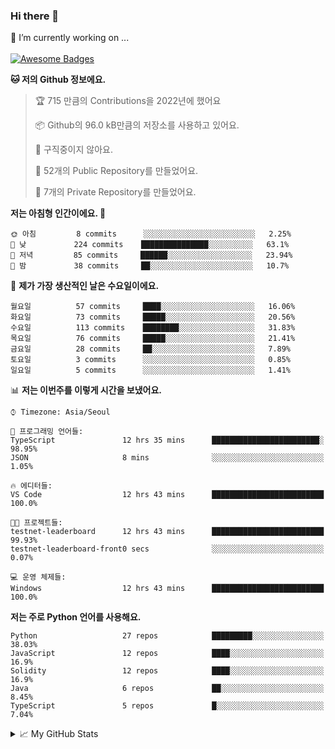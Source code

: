### Hi there 👋 
🔭 I’m currently working on ... </br></br>
[![Awesome Badges](https://img.shields.io/badge/Introduce-EN-green.svg)](https://github.com/tlatkdgus1/tlatkdgus1/blob/main/README.md.en)

<!--START_SECTION:waka-->
**🐱 저의 Github 정보에요.** 

> 🏆 715 만큼의 Contributions을 2022년에 했어요
 > 
> 📦 Github의 96.0 kB만큼의 저장소를 사용하고 있어요. 
 > 
> 🚫 구직중이지 않아요.
 > 
> 📜 52개의 Public Repository를 만들었어요. 
 > 
> 🔑 7개의 Private Repository를 만들었어요.  

**저는 아침형 인간이에요. 🐤** 

```text
🌞 아침         8 commits      ░░░░░░░░░░░░░░░░░░░░░░░░░   2.25% 
🌆 낮　         224 commits    ███████████████░░░░░░░░░░   63.1% 
🌃 저녁         85 commits     ██████░░░░░░░░░░░░░░░░░░░   23.94% 
🌙 밤　         38 commits     ██░░░░░░░░░░░░░░░░░░░░░░░   10.7%

```
📅 **제가 가장 생산적인 날은 수요일이에요.** 

```text
월요일          57 commits     ████░░░░░░░░░░░░░░░░░░░░░   16.06% 
화요일          73 commits     █████░░░░░░░░░░░░░░░░░░░░   20.56% 
수요일          113 commits    ████████░░░░░░░░░░░░░░░░░   31.83% 
목요일          76 commits     █████░░░░░░░░░░░░░░░░░░░░   21.41% 
금요일          28 commits     ██░░░░░░░░░░░░░░░░░░░░░░░   7.89% 
토요일          3 commits      ░░░░░░░░░░░░░░░░░░░░░░░░░   0.85% 
일요일          5 commits      ░░░░░░░░░░░░░░░░░░░░░░░░░   1.41%

```


📊 **저는 이번주를 이렇게 시간을 보냈어요.** 

```text
⌚︎ Timezone: Asia/Seoul

💬 프로그래밍 언어들: 
TypeScript               12 hrs 35 mins      ████████████████████████░   98.95% 
JSON                     8 mins              ░░░░░░░░░░░░░░░░░░░░░░░░░   1.05%

🔥 에디터들: 
VS Code                  12 hrs 43 mins      █████████████████████████   100.0%

🐱‍💻 프로젝트들: 
testnet-leaderboard      12 hrs 43 mins      █████████████████████████   99.93% 
testnet-leaderboard-front0 secs              ░░░░░░░░░░░░░░░░░░░░░░░░░   0.07%

💻 운영 체제들: 
Windows                  12 hrs 43 mins      █████████████████████████   100.0%

```

**저는 주로 Python 언어를 사용해요.** 

```text
Python                   27 repos            █████████░░░░░░░░░░░░░░░░   38.03% 
JavaScript               12 repos            ████░░░░░░░░░░░░░░░░░░░░░   16.9% 
Solidity                 12 repos            ████░░░░░░░░░░░░░░░░░░░░░   16.9% 
Java                     6 repos             ██░░░░░░░░░░░░░░░░░░░░░░░   8.45% 
TypeScript               5 repos             █░░░░░░░░░░░░░░░░░░░░░░░░   7.04%

```



<!--END_SECTION:waka-->

<details>
<summary>📈 My GitHub Stats</summary>
<p align="center"> <img src="https://github-readme-stats.vercel.app/api?username=tlatkdgus1&show_icons=true" alt="tlatkdgus1" />
</details>
